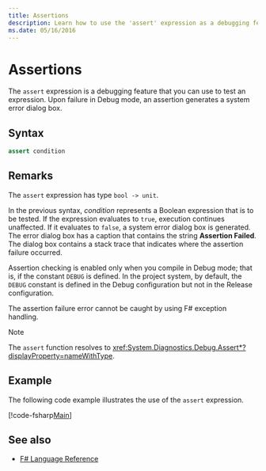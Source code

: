 ```yaml
---
title: Assertions
description: Learn how to use the 'assert' expression as a debugging feature for testing expressions in the F# programming language.
ms.date: 05/16/2016
---
```

# Assertions

The `assert` expression is a debugging feature that you can use to test an expression. Upon failure in Debug mode, an assertion generates a system error dialog box.

## Syntax

```fsharp
assert condition
```

## Remarks

The `assert` expression has type `bool -> unit`.

In the previous syntax, *condition* represents a Boolean expression that is to be tested. If the expression evaluates to `true`, execution continues unaffected. If it evaluates to `false`, a system error dialog box is generated. The error dialog box has a caption that contains the string **Assertion Failed**. The dialog box contains a stack trace that indicates where the assertion failure occurred.

Assertion checking is enabled only when you compile in Debug mode; that is, if the constant `DEBUG` is defined. In the project system, by default, the `DEBUG` constant is defined in the Debug configuration but not in the Release configuration.

The assertion failure error cannot be caught by using F# exception handling.

> [!NOTE]
> The `assert` function resolves to <xref:System.Diagnostics.Debug.Assert*?displayProperty=nameWithType>.

## Example

The following code example illustrates the use of the `assert` expression.

[!code-fsharp[Main](~/samples/snippets/fsharp/lang-ref-2/snippet5401.fs)]

## See also

- [F# Language Reference](index.md)
